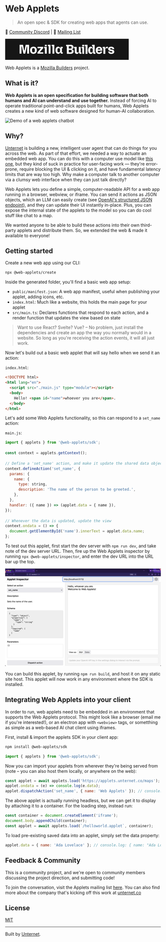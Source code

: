 # Web Applets

> An open spec & SDK for creating web apps that agents can use.

👾 [Community Discord](https://discord.gg/2aUvMe8HrC) | 💌 [Mailing List](https://groups.google.com/a/unternet.co/g/community)

[![Mozilla builders logo](docs/assets/builders.png)](https://builders.mozilla.org/)

Web Applets is a [Mozilla Builders](https://builders.mozilla.org/) project.

## What is it?

**Web Applets is an open specification for building software that both humans and AI can understand and use together.** Instead of forcing AI to operate traditional point-and-click apps built for humans, Web Applets creates a new kind of web software designed for human-AI collaboration.

![Demo of a web applets chatbot](./docs/assets/applets-chat-demo.gif)

## Why?

[Unternet](https://unternet.co) is building a new, intelligent user agent that can do things for you across the web. As part of that effort, we needed a way to actuate an embedded web app. You can do this with a computer use model like [this one](https://docs.anthropic.com/en/docs/build-with-claude/computer-use), but they kind of suck in practice for user-facing work &mdash; they're error-prone, require blocking the UI & clicking on it, and have fundamental latency limits that are way too high. Why make a computer talk to another computer via a clumsy web interface when they can just talk directly?

Web Applets lets you define a simple, computer-readable API for a web app running in a browser, webview, or iframe. You can send it actions as JSON objects, which an LLM can easily create (see [OpenAI's structured JSON endpoint](https://openai.com/index/introducing-structured-outputs-in-the-api/)), and they can update their UI instantly in-place. Plus, you can expose the internal state of the applets to the model so you can do cool stuff like chat to a map.

We wanted anyone to be able to build these actions into their own third-party applets and distribute them. So, we extended the web & made it available to everyone!

## Getting started

Create a new web app using our CLI:

```bash
npx @web-applets/create
```

Inside the generated folder, you'll find a basic web app setup:

- `public/manifest.json`: A web app manifest, useful when publishing your applet, adding icons, etc.
- `index.html`: Much like a website, this holds the main page for your applet
- `src/main.ts`: Declares functions that respond to each action, and a render function that updates the view based on state

> Want to use React? Svelte? Vue? – No problem, just install the dependencies and create an app the way you normally would in a website. So long as you're receiving the action events, it will all just work.

Now let's build out a basic web applet that will say hello when we send it an action:

`index.html`:

```html
<!DOCTYPE html>
<html lang="en">
  <script src="./main.js" type="module"></script>
  <body>
    Hello! <span id="name">whoever you are</span>.
  </body>
</html>
```

Let's add some Web Applets functionality, so this can respond to a `set_name` action:

`main.js`:

```js
import { applets } from '@web-applets/sdk';

const context = applets.getContext();

// Define a 'set_name' action, and make it update the shared data object with the new name
context.defineAction('set_name', {
  params: {
    name: {
      type: string,
      description: 'The name of the person to be greeted.',
    },
  },
  handler: ({ name }) => (applet.data = { name }),
});

// Whenever the data is updated, update the view
context.ondata = () => {
  document.getElementById('name').innerText = applet.data.name;
};
```

To test out this applet, first start the dev server with `npm run dev`, and take note of the dev server URL. Then, fire up the Web Applets inspector by running `npx @web-applets/inspector`, and enter the dev URL into the URL bar up the top.

![A screenshot showing the 'playground' editing UI, with a web applets showing 'Hello, Web Applets'](docs/assets/web-applets-inspector.png)

You can build this applet, by running `npm run build`, and host it on any static site host. This applet will now work in any environment where the SDK is installed.

## Integrating Web Applets into your client

In order to run, web applets need to be embedded in an environment that supports the Web Applets protocol. This might look like a browser (email me if you're interested!), or an electron app with `<webview>` tags, or sometthing as simple as a web-based AI chat client using iframes.

First, install & import the applets SDK in your client app:

```bash
npm install @web-applets/sdk
```

```js
import { applets } from '@web-applets/sdk';
```

Now you can import your applets from wherever they're being served from (note – you can also host them locally, or anywhere on the web):

```js
const applet = await applets.load('https://applets.unternet.co/maps');
applet.ondata = (e) => console.log(e.data);
applet.dispatchAction('set_name', { name: 'Web Applets' }); // console.log: { name: "Ada Lovelace" }
```

The above applet is actually running headless, but we can get it to display by attaching it to a container. For the loading step, instead run:

```js
const container = document.createElement('iframe');
document.body.appendChild(container);
const applet = await applets.load(`/helloworld.applet`, container);
```

To load pre-existing saved data into an applet, simply set the data property:

```js
applet.data = { name: 'Ada Lovelace' }; // console.log: { name: "Ada Lovelace" }
```

## Feedback & Community

This is a community project, and we're open to community members discussing the project direction, and submitting code!

To join the conversation, visit the Applets mailing list [here](https://groups.google.com/a/unternet.co/g/community). You can also find more about the company that's kicking off this work at [unternet.co](https://unternet.co)

## License

[MIT](./LICENSE.md)

---

Built by [Unternet](https://unternet.co).
